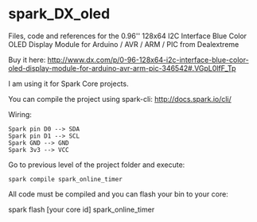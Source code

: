 spark_DX_oled
=============

Files, code and references for the 0.96'' 128x64 I2C Interface Blue Color OLED
Display Module for Arduino / AVR / ARM / PIC from Dealextreme

Buy it here:
http://www.dx.com/p/0-96-128x64-i2c-interface-blue-color-oled-display-module-for-arduino-avr-arm-pic-346542#.VGpL0lfF_Tp

I am using it for Spark Core projects.

You can compile the project using spark-cli:
http://docs.spark.io/cli/


Wiring:

    Spark pin D0 --> SDA
    Spark pin D1 --> SCL
    Spark GND --> GND
    Spark 3v3 --> VCC

Go to previous level of the project folder and execute:

    spark compile spark_online_timer

All code must be compiled and you can flash your bin to your core:

  spark flash [your core id] spark_online_timer
